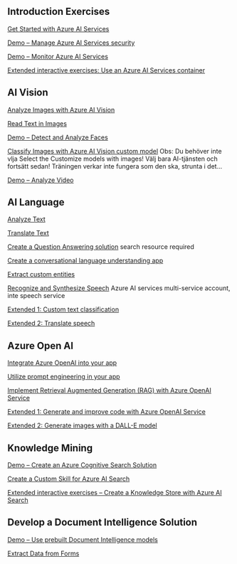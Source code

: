 ## Introduction Exercises

[Get Started with Azure AI Services](https://microsoftlearning.github.io/mslearn-ai-services/Instructions/Exercises/01-use-azure-ai-services.html)

[Demo – Manage Azure AI Services security](https://microsoftlearning.github.io/mslearn-ai-services/Instructions/Exercises/02-ai-services-security.html)

[Demo – Monitor Azure AI Services](https://microsoftlearning.github.io/mslearn-ai-services/Instructions/Exercises/03-monitor-ai-services.html)

[Extended interactive exercises: Use an Azure AI Services container](https://microsoftlearning.github.io/mslearn-ai-services/Instructions/Exercises/04-use-a-container.html)

## AI Vision

[Analyze Images with Azure AI Vision](https://microsoftlearning.github.io/mslearn-ai-vision/Instructions/Exercises/01-analyze-images.html)

[Read Text in Images](https://microsoftlearning.github.io/mslearn-ai-vision/Instructions/Exercises/05-ocr.html)

[Demo – Detect and Analyze Faces](https://microsoftlearning.github.io/mslearn-ai-vision/Instructions/Exercises/04-face-service.html)

[Classify Images with Azure AI Vision custom model](https://microsoftlearning.github.io/mslearn-ai-vision/Instructions/Exercises/02-image-classification.html) 
Obs: Du behöver inte vlja Select the Customize models with images! Välj bara AI-tjänsten och fortsätt sedan! Träningen verkar inte fungera som den ska, strunta i det...

[Demo – Analyze Video](https://microsoftlearning.github.io/mslearn-ai-vision/Instructions/Exercises/06-video-indexer.html)

## AI Language

[Analyze Text](https://microsoftlearning.github.io/mslearn-ai-language/Instructions/Exercises/01-analyze-text.html)

[Translate Text](https://microsoftlearning.github.io/mslearn-ai-language/Instructions/Exercises/06-translate-text.html)

[Create a Question Answering solution](https://microsoftlearning.github.io/mslearn-ai-language/Instructions/Exercises/02-qna.html) search resource required

[Create a conversational language understanding app](https://microsoftlearning.github.io/mslearn-ai-language/Instructions/Exercises/03-language-understanding.html)

[Extract custom entities](https://microsoftlearning.github.io/mslearn-ai-language/Instructions/Exercises/05-extract-custom-entities.html)

[Recognize and Synthesize Speech](https://microsoftlearning.github.io/mslearn-ai-language/Instructions/Exercises/07-speech.html) Azure AI services multi-service account, inte speech service

[Extended 1: Custom text classification](https://microsoftlearning.github.io/mslearn-ai-language/Instructions/Exercises/04-text-classification.html)

[Extended 2: Translate speech](https://microsoftlearning.github.io/mslearn-ai-language/Instructions/Exercises/08-translate-speech.html)


## Azure Open AI

[Integrate Azure OpenAI into your app](https://aka.ms/mslearn-azure-openai-api)

[Utilize prompt engineering in your app](https://microsoftlearning.github.io/mslearn-openai/Instructions/Exercises/03-prompt-engineering.html)

[Implement Retrieval Augmented Generation (RAG) with Azure OpenAI Service](https://microsoftlearning.github.io/mslearn-openai/Instructions/Exercises/06-use-own-data.html)

[Extended 1: Generate and improve code with Azure OpenAI Service](https://microsoftlearning.github.io/mslearn-openai/Instructions/Exercises/05-generate-images.html)

[Extended 2: Generate images with a DALL-E model](https://microsoftlearning.github.io/mslearn-openai/Instructions/Exercises/03-generate-images.html)



## Knowledge Mining

[Demo – Create an Azure Cognitive Search Solution](https://microsoftlearning.github.io/mslearn-knowledge-mining/Instructions/Exercises/01-azure-search.html)

[Create a Custom Skill for Azure AI Search](https://microsoftlearning.github.io/mslearn-knowledge-mining/Instructions/Exercises/02-search-skills.html)

[Extended interactive exercises – Create a Knowledge Store with Azure AI Search](https://microsoftlearning.github.io/mslearn-knowledge-mining/Instructions/Exercises/03-knowledge-store.html)

## Develop a Document Intelligence Solution

[Demo – Use prebuilt Document Intelligence models](https://microsoftlearning.github.io/mslearn-ai-document-intelligence/Instructions/Exercises/01-use-prebuilt-models.html)

[Extract Data from Forms](https://microsoftlearning.github.io/mslearn-ai-document-intelligence/Instructions/Exercises/02-custom-document-intelligence.html)
